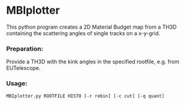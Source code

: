 # MBIplotter
This python program creates a 2D Material Budget map from a TH3D containing the scattering angles of single tracks on a x-y-grid.

### Preparation:

Provide a TH3D with the kink angles in the specified rootfile, e.g. from EUTelescope.

### Usage:

```
MBIplotter.py ROOTFILE HISTO [-r rebin] [-c cut] [-q quant]
```
